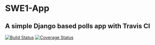# SWE1-App

## A simple Django based polls app with Travis CI

[![Build Status](https://app.travis-ci.com/Abhi270600/swe1-app.svg?branch=main)](https://app.travis-ci.com/Abhi270600/swe1-app)
[![Coverage Status](https://coveralls.io/repos/github/Abhi270600/swe1-app/badge.svg?branch=travis_testing)](https://coveralls.io/github/Abhi270600/swe1-app)
